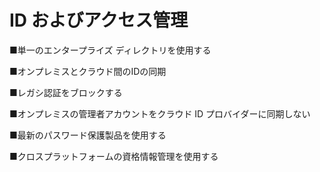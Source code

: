 # ID およびアクセス管理

■単一のエンタープライズ ディレクトリを使用する

■オンプレミスとクラウド間のIDの同期

■レガシ認証をブロックする

■オンプレミスの管理者アカウントをクラウド ID プロバイダーに同期しない

■最新のパスワード保護製品を使用する

■クロスプラットフォームの資格情報管理を使用する

